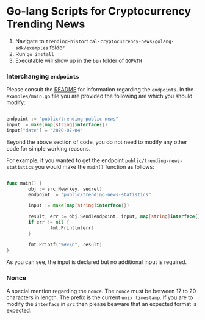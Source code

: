 # Go-lang Scripts for Cryptocurrency Trending News

1. Navigate to `trending-historical-cryptocurrency-news/golang-sdk/examples` folder
2. Run `go install`
3. Executable will show up in the `bin` folder of `GOPATH`

### Interchanging `endpoints`
Please consult the [README](../README.md) for information regarding the `endpoints`. In the `examples/main.go` file you are provided the following are which you should modify:

```go

endpoint := "public/trending-public-news"
input := make(map[string]interface{})
input["date"] = "2020-07-04"

```

Beyond the above section of code, you do not need to modify any other code for simple working reasons.

For example, if you wanted to get the endpoint `public/trending-news-statistics` you would make the `main()` function as follows:

```go

func main() {
        obj := src.New(key, secret)
        endpoint := "public/trending-news-statistics"

        input := make(map[string]interface{})

        result, err := obj.Send(endpoint, input, map[string]interface{}{})
        if err != nil {
                fmt.Println(err)
        }

        fmt.Printf("%#v\n", result)
}   

```
As you can see, the input is declared but no additional input is required.

### Nonce
A special mention regarding the `nonce`. The `nonce` must be between 17 to 20 characters in length. The prefix is the current `unix timestamp`. If you are to modify the `interface` in `src` then please beaware that an expected format is expected.
